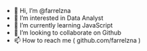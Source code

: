 - 👋 Hi, I’m @farrelzna
- 👀 I’m interested in Data Analyst
- 🌱 I’m currently learning JavaScript
- 💞️ I’m looking to collaborate on Github
- 📫 How to reach me ( github.com/farrelzna )

<!---
farrelzna/farrelzna is a ✨ special ✨ repository because its `README.md` (this file) appears on your GitHub profile.
You can click the Preview link to take a look at your changes.
--->
